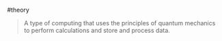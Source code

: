 #theory 

> A type of computing that uses the principles of quantum mechanics to perform calculations and store and process data.

